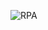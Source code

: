 ![RPA](https://img.shields.io/badge/Ferreira_e_Chagas-RPA-moss?style=flat&logo=python&logoColor=white&labelColor=blue)